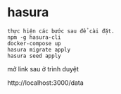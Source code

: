 # hasura

```angular2html
thực hiện các bước sau để cài đặt.
npm -g hasura-cli
docker-compose up
hasura migrate apply
hasura seed apply
```

mở link sau ở trình duyệt

http://localhost:3000/data